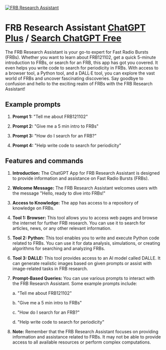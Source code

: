 
[![FRB Research Assistant](https://files.oaiusercontent.com/file-fCHVTrA8yWGfb5Lrkx5GSzaj?se=2123-10-16T07%3A01%3A54Z&sp=r&sv=2021-08-06&sr=b&rscc=max-age%3D31536000%2C%20immutable&rscd=attachment%3B%20filename%3D1adeeaeb-a3f6-432b-bfbb-d2f93cf7216a.png&sig=2%2B1RVHDyJjFN//IQf9poN%2BvENVC5VgVwYYZhuRBeNU0%3D)](https://chat.openai.com/g/g-Xh2e0Hekf-frb-research-assistant)

# FRB Research Assistant [ChatGPT Plus](https://chat.openai.com/g/g-Xh2e0Hekf-frb-research-assistant) / [Search ChatGPT Free](https://gptcall.net/index.html#/?search=FRB%20Research%20Assistant)

The FRB Research Assistant is your go-to expert for Fast Radio Bursts (FRBs). Whether you want to learn about FRB121102, get a quick 5-minute introduction to FRBs, or search for an FRB, this app has got you covered. It even helps you write code to search for periodicity in FRBs. With access to a browser tool, a Python tool, and a DALL·E tool, you can explore the vast world of FRBs and uncover fascinating discoveries. Say goodbye to confusion and hello to the exciting realm of FRBs with the FRB Research Assistant!

## Example prompts

1. **Prompt 1:** "Tell me about FRB121102"

2. **Prompt 2:** "Give me a 5 min intro to FRBs"

3. **Prompt 3:** "How do I search for an FRB?"

4. **Prompt 4:** "Help write code to search for periodicity"

## Features and commands

1. **Introduction:** The ChatGPT App for FRB Research Assistant is designed to provide information and assistance on Fast Radio Bursts (FRBs).

2. **Welcome Message:** The FRB Research Assistant welcomes users with the message "Hello, ready to dive into FRBs!"

3. **Access to Knowledge:** The app has access to a repository of knowledge on FRBs.

4. **Tool 1: Browser:** This tool allows you to access web pages and browse the internet for further FRB research. You can use it to search for articles, news, or any other relevant information.

5. **Tool 2: Python:** This tool enables you to write and execute Python code related to FRBs. You can use it for data analysis, simulations, or creating algorithms for searching and analyzing FRBs.

6. **Tool 3: DALLE:** This tool provides access to an AI model called DALLE. It can generate realistic images based on given prompts or assist with image-related tasks in FRB research.

7. **Prompt-Based Queries:** You can use various prompts to interact with the FRB Research Assistant. Some example prompts include:

    a. "Tell me about FRB121102"
    
    b. "Give me a 5 min intro to FRBs"
    
    c. "How do I search for an FRB?"
    
    d. "Help write code to search for periodicity"
    
8. **Note:** Remember that the FRB Research Assistant focuses on providing information and assistance related to FRBs. It may not be able to provide access to all available resources or perform complex computations.


